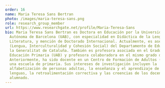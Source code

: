 ```yaml
---
order: 16
name: Maria Teresa Sans Bertran
photo: /images/maria-teresa-sans.png
role: research_group_member
url: https://www.researchgate.net/profile/Maria-Teresa-Sans
bio: Maria Teresa Sans Bertran es Doctora en Educación por la Universidad
  Autónoma de Barcelona (UAB), con especialidad en Didáctica de la Lengua y la
  Literatura, y mención de Doctorado Internacional. Actualmente, es asesora LIC
  (Lengua, Interculturalidad y Cohesión Social) del Departamento de Educación de
  la Generalitat de Cataluña. También es profesora asociada en el Grado de
  Educación Primaria (UAB) y profesora colaboradora en el mismo grado de la UOC.
  Anteriormente, ha sido docente en un Centro de Formación de Adultos (CFA) y en
  una escuela de primaria. Sus intereses de investigación incluyen la
  alfabetización de personas adultas, la enseñanza y el aprendizaje de las
  lenguas, la retroalimentación correctiva y las creencias de los docentes y del
  alumnado.
---
```

